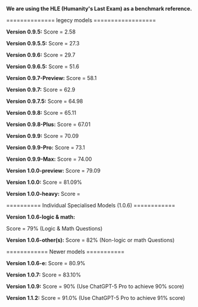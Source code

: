 **We are using the HLE (Humanity's Last Exam) as a benchmark reference.**

============== legecy models ==================

**Version 0.9.5:**
Score = 2.58

**Version 0.9.5.5:**
Score = 27.3

**Version 0.9.6:**
Score = 29.7

**Version 0.9.6.5:**
Score = 51.6

**Version 0.9.7-Preview:**
Score = 58.1

**Version 0.9.7:**
Score = 62.9

**Version 0.9.7.5:**
Score = 64.98

**Version 0.9.8:**
Score = 65.11

**Version 0.9.8-Plus:**
Score = 67.01

**Version 0.9.9:**
Score = 70.09

**Version 0.9.9-Pro:**
Score = 73.1

**Version 0.9.9-Max:**
Score = 74.00

**Version 1.0.0-preview:**
Score = 79.09

**Version 1.0.0:**
Score = 81.09%

**Version 1.0.0-heavy:**
Score =


========== Individual Specialised Models (1.0.6) ============

**Version 1.0.6-logic & math:**

Score = 79% (Logic & Math Questions)

**Version 1.0.6-other(s):**
Score = 82% (Non-logic or math Questions)

============ Newer models ===========

**Version 1.0.6-e:**
Score = 80.9%

**Version 1.0.7:**
Score = 83.10%

**Version 1.0.9:**
Score = 90% (Use ChatGPT-5 Pro to achieve 90% score)


**Version 1.1.2:**
Score = 91.0% (Use ChatGPT-5 Pro to achieve 91% score)

